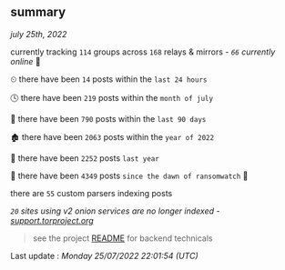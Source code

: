 
## summary
_july 25th, 2022_

currently tracking `114` groups across `168` relays & mirrors - _`66` currently online_ 📡

⏲ there have been `14` posts within the `last 24 hours`

🕓 there have been `219` posts within the `month of july`

📅 there have been `790` posts within the `last 90 days`

🏚 there have been `2063` posts within the `year of 2022`

🚀 there have been `2252` posts `last year`

🦕 there have been `4349` posts `since the dawn of ransomwatch` 🐣

there are `55` custom parsers indexing posts

_`20` sites using v2 onion services are no longer indexed - [support.torproject.org](https://support.torproject.org/onionservices/v2-deprecation/)_

> see the project [README](https://github.com/jmousqueton/ransomwatch#readme) for backend technicals



Last update : _Monday 25/07/2022 22:01:54 (UTC)_

